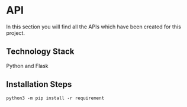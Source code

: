 # API
In this section you will find all the APIs which have been created for this project. 

## Technology Stack
Python and Flask

## Installation Steps

```(bash)
python3 -m pip install -r requirement
```